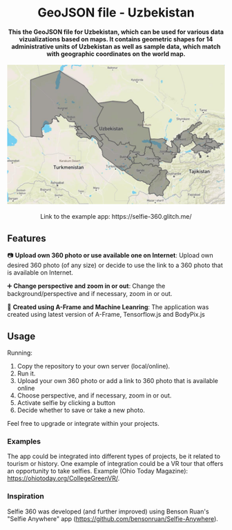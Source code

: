 <h1 align="center">GeoJSON file - Uzbekistan</h1>
<p align="center"><b>This the GeoJSON file for Uzbekistan, which can be used for various data vizualizations based on maps. It contains geometric shapes for 14 administrative units of Uzbekistan as well as sample data, which match with geographic coordinates on the world map.</b><br><br>
<img src="https://raw.githubusercontent.com/akbartus/geojson-uzbekistan/main/img/Uzbekistan_map.jpg"><br><br>
Link to the example app: https://selfie-360.glitch.me/
</p>



## Features

:camera: **Upload  own 360 photo or use available one on Internet**: Upload own desired 360 photo (of any size) or decide to use the link to a 360 photo that is available on Internet.

:heavy_plus_sign: **Change perspective and zoom in or out**: Change the background/perspective and if necessary, zoom in or out.

:wrench: **Created using A-Frame and Machine Leanring**: The application was created using latest version of A-Frame, Tensorflow.js and BodyPix.js

## Usage
Running:
1. Copy the repository to your own server (local/online). 
2. Run it.
3. Upload your own 360 photo or add a link to 360 photo that is available online
4. Choose perspective, and if necessary, zoom in or out. 
5. Activate selfie by clicking a button
6. Decide whether to save or take a new photo.

Feel free to upgrade or integrate within your projects. 

### Examples
The app could be integrated into different types of projects, be it related to tourism or history. One example of integration could be a VR tour that offers an opportunity to take selfies. Example (Ohio Today Magazine): https://ohiotoday.org/CollegeGreenVR/. 

### Inspiration
Selfie 360 was developed (and further improved) using Benson Ruan's "Selfie Anywhere" app (https://github.com/bensonruan/Selfie-Anywhere).

